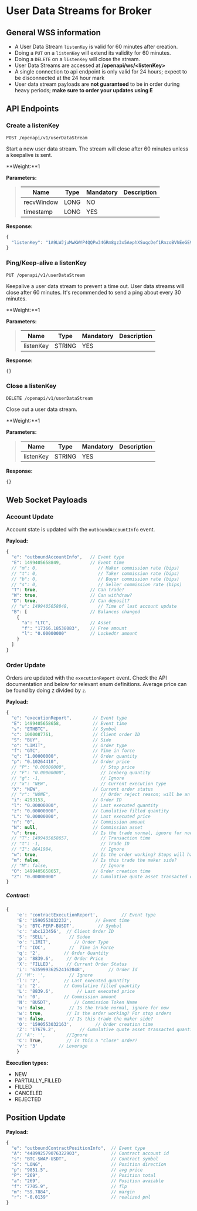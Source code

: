 # User Data Streams for Broker

## General WSS information

* A User Data Stream `listenKey` is valid for 60 minutes after creation.
* Doing a `PUT` on a `listenKey` will extend its validity for 60 minutes.
* Doing a `DELETE` on a `listenKey` will close the stream.
* User Data Streams are accessed at **/openapi/ws/\<listenKey\>**
* A single connection to api endpoint is only valid for 24 hours; expect to be disconnected at the 24 hour mark
* User data stream payloads are **not guaranteed** to be in order during heavy periods; **make sure to order your updates using E**

## API Endpoints

### Create a listenKey

```shell
POST /openapi/v1/userDataStream
```

Start a new user data stream. The stream will close after 60 minutes unless a keepalive is sent.

**Weight:**1

**Parameters:**

> Name | Type | Mandatory | Description
> ------------ | ------------ | ------------ | ------------
> recvWindow | LONG | NO |
> timestamp | LONG | YES |
>

**Response:**

```javascript
{
  "listenKey": "1A9LWJjuMwKWYP4QQPw34GRm8gz3x5AephXSuqcDef1RnzoBVhEeGE963CoS1Sgj"
}
```

### Ping/Keep-alive a listenKey

```shell
PUT /openapi/v1/userDataStream
```

Keepalive a user data stream to prevent a time out. User data streams will close after 60 minutes. It's recommended to send a ping about every 30 minutes.

**Weight:**1

**Parameters:**

> Name | Type | Mandatory | Description
> ------------ | ------------ | ------------ | ------------
> listenKey | STRING | YES |
>

**Response:**

```javascript
{}
```

### Close a listenKey

```shell
DELETE /openapi/v1/userDataStream
```

Close out a user data stream.

**Weight:**1

**Parameters:**

> Name | Type | Mandatory | Description
> ------------ | ------------ | ------------ | ------------
> listenKey | STRING | YES |
>

**Response:**

```javascript
{}
```

## Web Socket Payloads

### Account Update

Account state is updated with the `outboundAccountInfo` event.

**Payload:**

```javascript
{
  "e": "outboundAccountInfo",   // Event type
  "E": 1499405658849,           // Event time
  // "m": 0,                       // Maker commission rate (bips)
  // "t": 0,                       // Taker commission rate (bips)
  // "b": 0,                       // Buyer commission rate (bips)
  // "s": 0,                       // Seller commission rate (bips)
  "T": true,                    // Can trade?
  "W": true,                    // Can withdraw?
  "D": true,                    // Can deposit?
  // "u": 1499405658848,           // Time of last account update
  "B": [                        // Balances changed
    {
      "a": "LTC",               // Asset
      "f": "17366.18538083",    // Free amount
      "l": "0.00000000"         // Lockedtr amount
    }
  ]
}
```

### Order Update

Orders are updated with the `executionReport` event. Check the API documentation and below for relevant enum definitions.
Average price can be found by doing `Z` divided by `z`.

**Payload:**

```javascript
{
  "e": "executionReport",        // Event type
  "E": 1499405658658,            // Event time
  "s": "ETHBTC",                 // Symbol
  "c": 1000087761,               // Client order ID
  "S": "BUY",                    // Side
  "o": "LIMIT",                  // Order type
  "f": "GTC",                    // Time in force
  "q": "1.00000000",             // Order quantity
  "p": "0.10264410",             // Order price
  // "P": "0.00000000",             // Stop price
  // "F": "0.00000000",             // Iceberg quantity
  // "g": -1,                       // Ignore
  // "x": "NEW",                    // Current execution type
  "X": "NEW",                    // Current order status
  // "r": "NONE",                   // Order reject reason; will be an error code.
  "i": 4293153,                  // Order ID
  "l": "0.00000000",             // Last executed quantity
  "z": "0.00000000",             // Cumulative filled quantity
  "L": "0.00000000",             // Last executed price
  "n": "0",                      // Commission amount
  "N": null,                     // Commission asset
  "u": true,                     // Is the trade normal, ignore for now
  // "T": 1499405658657,            // Transaction time
  // "t": -1,                       // Trade ID
  // "I": 8641984,                  // Ignore
  "w": true,                     // Is the order working? Stops will have
  "m": false,                    // Is this trade the maker side?
  // "M": false,                    // Ignore
  "O": 1499405658657,            // Order creation time
  "Z": "0.00000000"              // Cumulative quote asset transacted quantity
}
```

##### Contract:

```javascript
{
    'e': 'contractExecutionReport',         // Event type
    'E': '1590553032232',         // Event time
    's': 'BTC-PERP-BUSDT',         // Symbol
    'c': 'abc123456',  // Client Order ID
    'S': 'SELL',        // Sidee
    'o': 'LIMIT',         // Order Type
    'f': 'IOC',         //  Time in Force
    'q': '2',         // Order Quantity
    'p': '8839.6',     // Order Price
    'X': 'FILLED',     // Current Order Status
    'i': '635999362524162048',         // Order Id
    // 'M': '',         // Ignore
    'l': '2',         // Last executed quantity
    'z': '2',         // Cumulative filled quantity
    'L': '8839.6',         // Last executed price
    'n': '0',         // Commission amount
    'N': 'BUSDT',         // Commission Token Name 
    'u': false,         // Is the trade normal, ignore for now
    'w': true,         // Is the order working? For stop orders
    'm': false,         // Is this trade the maker side?
    'O': '1590553032163',         // Order creation time
    'Z': '17679.2',         // Cumulative quote asset transacted quantity
    // 'A': '',        //Ignore
    'C': True,         // Is this a "close" order?
    'v': '3'        // Leverage
    }
```

**Execution types:**

* NEW
* PARTIALLY_FILLED
* FILLED
* CANCELED
* REJECTED

## Position Update

**Payload:**

```javascript
{
  "e": "outboundContractPositionInfo",  // Event type
  "A": "448992579076322903",            // Contract account id
  "s": "BTC-SWAP-USDT",                 // Contract symbol
  "S": "LONG",                          // Position direction
  "p": "9851.5",                        // avg price
  "P": "269",                           // Position total
  "a": "269",                           // Position avaiable
  "f": "7705.9",                        // flp
  "m": "59.7884",                       // margin
  "r": "-0.0139"                        // realized pnl
}
```

